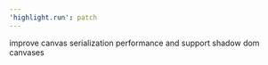 ```yaml
---
'highlight.run': patch
---
```


improve canvas serialization performance and support shadow dom canvases
